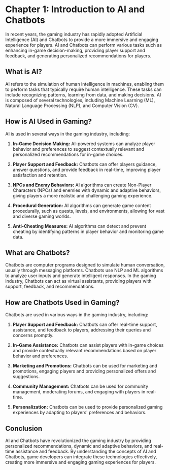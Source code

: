 Chapter 1: Introduction to AI and Chatbots
==========================================

In recent years, the gaming industry has rapidly adopted Artificial Intelligence (AI) and Chatbots to provide a more immersive and engaging experience for players. AI and Chatbots can perform various tasks such as enhancing in-game decision-making, providing player support and feedback, and generating personalized recommendations for players.

What is AI?
-----------

AI refers to the simulation of human intelligence in machines, enabling them to perform tasks that typically require human intelligence. These tasks can include recognizing patterns, learning from data, and making decisions. AI is composed of several technologies, including Machine Learning (ML), Natural Language Processing (NLP), and Computer Vision (CV).

How is AI Used in Gaming?
-------------------------

AI is used in several ways in the gaming industry, including:

1. **In-Game Decision Making:** AI-powered systems can analyze player behavior and preferences to suggest contextually relevant and personalized recommendations for in-game choices.

2. **Player Support and Feedback:** Chatbots can offer players guidance, answer questions, and provide feedback in real-time, improving player satisfaction and retention.

3. **NPCs and Enemy Behaviors:** AI algorithms can create Non-Player Characters (NPCs) and enemies with dynamic and adaptive behaviors, giving players a more realistic and challenging gaming experience.

4. **Procedural Generation:** AI algorithms can generate game content procedurally, such as quests, levels, and environments, allowing for vast and diverse gaming worlds.

5. **Anti-Cheating Measures:** AI algorithms can detect and prevent cheating by identifying patterns in player behavior and monitoring game data.

What are Chatbots?
------------------

Chatbots are computer programs designed to simulate human conversation, usually through messaging platforms. Chatbots use NLP and ML algorithms to analyze user inputs and generate intelligent responses. In the gaming industry, Chatbots can act as virtual assistants, providing players with support, feedback, and recommendations.

How are Chatbots Used in Gaming?
--------------------------------

Chatbots are used in various ways in the gaming industry, including:

1. **Player Support and Feedback:** Chatbots can offer real-time support, assistance, and feedback to players, addressing their queries and concerns promptly.

2. **In-Game Assistance:** Chatbots can assist players with in-game choices and provide contextually relevant recommendations based on player behavior and preferences.

3. **Marketing and Promotions:** Chatbots can be used for marketing and promotions, engaging players and providing personalized offers and suggestions.

4. **Community Management:** Chatbots can be used for community management, moderating forums, and engaging with players in real-time.

5. **Personalization:** Chatbots can be used to provide personalized gaming experiences by adapting to players' preferences and behaviors.

Conclusion
----------

AI and Chatbots have revolutionized the gaming industry by providing personalized recommendations, dynamic and adaptive behaviors, and real-time assistance and feedback. By understanding the concepts of AI and Chatbots, game developers can integrate these technologies effectively, creating more immersive and engaging gaming experiences for players.
